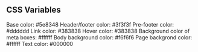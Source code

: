 ## CSS Variables

Base color: #5e8348
Header/footer color: #3f3f3f
Pre-footer color: #dddddd
Link color: #383838
Hover color:  #383838
Background color of meta boxes: #ffffff
Body background color: #f6f6f6
Page backgrond color: #ffffff
Text color: #000000

